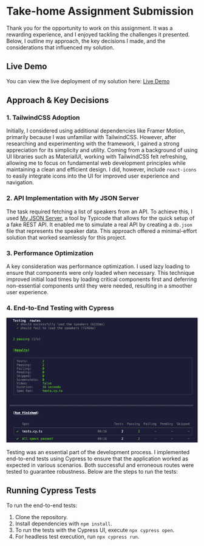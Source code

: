 # Take-home Assignment Submission

Thank you for the opportunity to work on this assignment. It was a rewarding experience, and I enjoyed tackling the challenges it presented. Below, I outline my approach, the key decisions I made, and the considerations that influenced my solution.

## Live Demo

You can view the live deployment of my solution here: [Live Demo](https://frontend-test-next.vercel.app/)

## Approach & Key Decisions

### 1. **TailwindCSS Adoption**

Initially, I considered using additional dependencies like Framer Motion, primarily because I was unfamiliar with TailwindCSS. However, after researching and experimenting with the framework, I gained a strong appreciation for its simplicity and utility. Coming from a background of using UI libraries such as MaterialUI, working with TailwindCSS felt refreshing, allowing me to focus on fundamental web development principles while maintaining a clean and efficient design. I did, however, include `react-icons` to easily integrate icons into the UI for improved user experience and navigation.

### 2. **API Implementation with My JSON Server**

The task required fetching a list of speakers from an API. To achieve this, I used [My JSON Server](https://my-json-server.typicode.com/), a tool by Typicode that allows for the quick setup of a fake REST API. It enabled me to simulate a real API by creating a `db.json` file that represents the speaker data. This approach offered a minimal-effort solution that worked seamlessly for this project.

### 3. **Performance Optimization**

A key consideration was performance optimization. I used lazy loading to ensure that components were only loaded when necessary. This technique improved initial load times by loading critical components first and deferring non-essential components until they were needed, resulting in a smoother user experience.

### 4. **End-to-End Testing with Cypress**

![Screenshot of the Application](/tests.png)

Testing was an essential part of the development process. I implemented end-to-end tests using Cypress to ensure that the application worked as expected in various scenarios. Both successful and erroneous routes were tested to guarantee robustness. Below are the steps to run the tests:

## Running Cypress Tests

To run the end-to-end tests:

1. Clone the repository.
2. Install dependencies with `npm install`.
3. To run the tests with the Cypress UI, execute `npx cypress open`.
4. For headless test execution, run `npx cypress run`.
